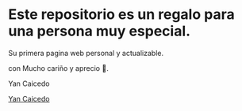 # Este repositorio es un regalo para una persona muy especial.

Su primera pagina web personal y actualizable.

con Mucho cariño y aprecio 💖.

<a linkref="https://github.com/Yacaicedo6">Yan Caicedo</a> 

<a href="https://github.com/Yacaicedo6" title="Visita el perfil de Yan Caicedo" target="_blank">Yan Caicedo</a>


